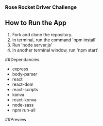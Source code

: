 ### Rose Rocket Driver Challenge

## How to Run the App

1. Fork and clone the repository.
2. In terminal, run the command 'npm install'
3. Run 'node server.js'
4. In another terminal window, run 'npm start'

##Dependancies

- express
- body-parser
- react
- react-dom
- react-scripts
- konva
- react-konva
- node-sass
- npm run-all

##Preview


